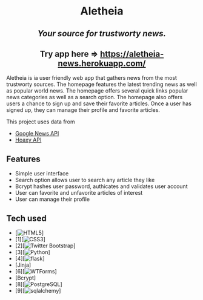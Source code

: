 # <div align='center'>Aletheia</div>
## <div align='center'>_Your source for trustworty news._</div>
## <div align='center'> Try app here => https://aletheia-news.herokuapp.com/ </div>




Aletheia is ia user friendly web app that gathers news from the most trustworty sources.
The homepage features the latest trending news as well as popular world news. The homepage offers several quick links popular news categories as well as a search option. The homepage also offers users a chance to sign up and save their favorite articles. Once a user has signed up, they can manage their profile and favorite articles.

This project uses data from 

- [Google News API](https://newsapi.org/)
- [Hoaxy API](https://rapidapi.com/truthy/api/hoaxy/)
## Features

- Simple user interface
- Search option allows user to search any article they like
- Bcrypt hashes user password, authicates and validates user account
- User can favorite and unfavorite articles of interest
- User can manage their profile

## Tech used

- [![HTML5](<img src="https://cdn.jsdelivr.net/gh/devicons/devicon/icons/html5/html5-original-wordmark.svg" />)]
- [1][![CSS3](<img src="https://cdn.jsdelivr.net/gh/devicons/devicon/icons/css3/css3-original-wordmark.svg" />)]
- [2][![Twitter Bootstrap](<img src="https://cdn.jsdelivr.net/gh/devicons/devicon/icons/bootstrap/bootstrap-original.svg" />)]
- [3][![Python](<img src="https://cdn.jsdelivr.net/gh/devicons/devicon/icons/python/python-original-wordmark.svg" />)]
- [4][![flask](<img src="https://cdn.jsdelivr.net/gh/devicons/devicon/icons/flask/flask-original-wordmark.svg" />)]
- [Jinja]
- [6][![WTForms](<img src="https://wtforms.readthedocs.io/en/3.0.x/_static/logo_joined.svg" />)]
- [Bcrypt]
- [8][![PostgreSQL](<img src="https://cdn.jsdelivr.net/gh/devicons/devicon/icons/postgresql/postgresql-original-wordmark.svg" />)]
- [9][![sqlalchemy](<img src="https://cdn.jsdelivr.net/gh/devicons/devicon/icons/sqlalchemy/sqlalchemy-original-wordmark.svg" />)]


